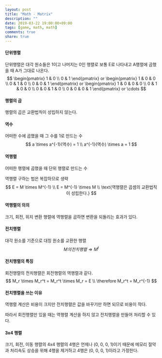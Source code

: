 ```yaml
---
layout: post
title: "Math - Matrix"
description: ""
date: 2019-03-22 19:00:00+09:00
tags: [game, math, math]
comments: true
share: true
---
```






#### 단위행렬

단위행렬은 대각 원소들은 1이고 나머지는 0인 행렬로 보통 E로 나타내고 A행렬에 곱했을 때 A가 그대로 나온다.
$$
\begin{pmatrix} 1 & 0 \\ 0 & 1 \end{pmatrix} or
\begin{pmatrix} 1 & 0 & 0 \\ 0 & 1 & 0 \\ 0 & 0 & 1 \end{pmatrix} or
\begin{pmatrix} 1 & 0 & 0 & 0 \\ 0 & 1 & 0 & 0 \\ 0 & 0 & 1 & 0 \\ 0 & 0 & 0 & 1 \end{pmatrix}
or \cdots
$$


#### 행렬의 곱

행렬의 곱은 교환법칙이 성립하지 않는다.



#### 역수

어떠한 수에 곱했을 때 그 수를 1로 만드는 수
$$
a \times a^{-1}(역수) = 1 \\
a^{-1}(역수) \times a = 1
$$


#### 역행렬

어떠한 행렬에 곱했을 때 단위 행렬로 만드는 수

역행렬 구하는 법은 복잡하므로 생략
$$
E = M \times M^{-1} \\
E = M^{-1} \times M \\
\text{역행렬은 곱셈의 교환법칙이 성립한다.}
$$

#### 역행렬의 의의

크기, 회전, 위치 변환 행렬에 역행렬을 곱하면 변환을 되돌리는 효과가 있다.



#### 전치행렬

대각 원소를 기준으로 대칭 원소를 교환한 행렬
$$
M의 전치행렬 \Rightarrow M^t
$$

#### 전치행렬의 특징

회전행렬의 전치행렬은 회전행렬의 역행렬과 같다.
$$
M_r \times M_r^t = M_r^t \times M_r = E \\
\therefore M_r^t = M_r^{-1}
$$


#### 전치행렬을 쓰는 이유

역행렬 계산은 비용이 크지만 전치행렬은 값을 바꾸기만 하면 되므로 비용이 작다.

따라서 회전행렬만 있을 때는 역행렬 계산을 하지 않고 전치행렬을 만들어 처리할 수 있다.



#### 3x4 행렬

크기, 회전, 이동 행렬의 4x4 행렬의 4행은 언제나 (0, 0, 0, 1)이기 때문에 메모리 절약과 처리속도 상승을 위해 4행을 제거하고 4행은 (0, 0, 0, 1)이라고 가정한다.



